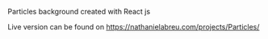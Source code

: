 Particles background created with React js

Live version can be found on https://nathanielabreu.com/projects/Particles/